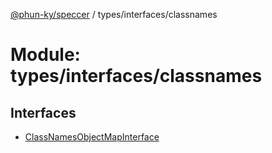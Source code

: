 [@phun-ky/speccer](../README.md) / types/interfaces/classnames

# Module: types/interfaces/classnames

## Interfaces

- [ClassNamesObjectMapInterface](../interfaces/types_interfaces_classnames.ClassNamesObjectMapInterface.md)
